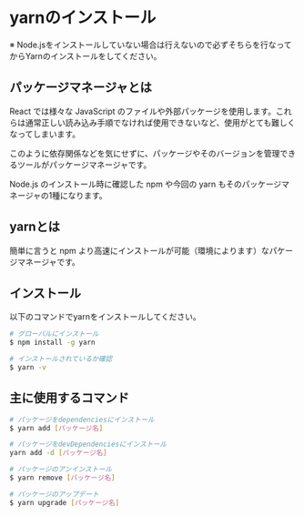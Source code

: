 # yarnのインストール

※ Node.jsをインストールしていない場合は行えないので必ずそちらを行なってからYarnのインストールをしてください。

## パッケージマネージャとは

React では様々な JavaScript のファイルや外部パッケージを使用します。これらは通常正しい読み込み手順でなければ使用できないなど、使用がとても難しくなってしまいます。

このように依存関係などを気にせずに、パッケージやそのバージョンを管理できるツールがパッケージマネージャです。

Node.js のインストール時に確認した npm や今回の yarn もそのパッケージマネージャの1種になります。

## yarnとは

簡単に言うと npm より高速にインストールが可能（環境によります）なパケージマネージャです。

## インストール

以下のコマンドでyarnをインストールしてください。
```bash
# グローバルにインストール
$ npm install -g yarn

# インストールされているか確認
$ yarn -v
```

## 主に使用するコマンド

```bash
# パッケージをdependenciesにインストール
$ yarn add [パッケージ名]

# パッケージをdevDependenciesにインストール
yarn add -d [パッケージ名]

# パッケージのアンインストール
$ yarn remove [パッケージ名]

# パッケージのアップデート
$ yarn upgrade [パッケージ名]
```
